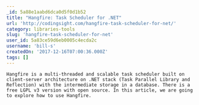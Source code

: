 ```yaml
---
_id: 5a88e1aabd6dca0d5f0d1b52
title: "Hangfire: Task Scheduler for .NET"
url: 'http://codingsight.com/hangfire-task-scheduler-for-net/'
category: libraries-tools
slug: 'hangfire-task-scheduler-for-net'
user_id: 5a83ce59d6eb0005c4ecda2c
username: 'bill-s'
createdOn: '2017-12-16T07:00:36.000Z'
tags: []
---
```


	Hangfire is a multi-threaded and scalable task scheduler built on client-server architecture on .NET stack (Task Parallel Library and Reflection) with the intermediate storage in a database. There is a free LGPL v3 version with open source. In this article, we are going to explore how to use Hangfire.
